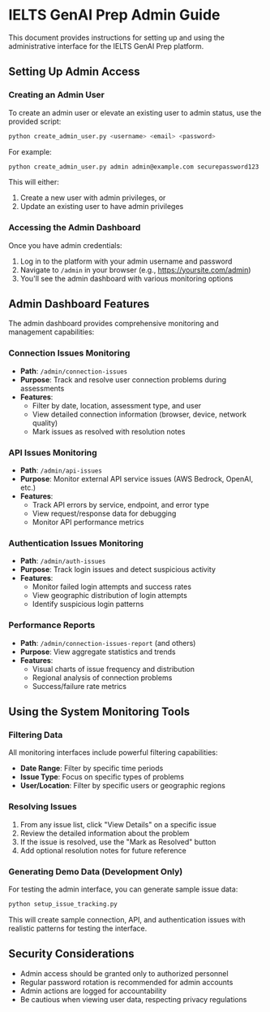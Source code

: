 # IELTS GenAI Prep Admin Guide

This document provides instructions for setting up and using the administrative interface for the IELTS GenAI Prep platform.

## Setting Up Admin Access

### Creating an Admin User

To create an admin user or elevate an existing user to admin status, use the provided script:

```bash
python create_admin_user.py <username> <email> <password>
```

For example:
```bash
python create_admin_user.py admin admin@example.com securepassword123
```

This will either:
1. Create a new user with admin privileges, or
2. Update an existing user to have admin privileges

### Accessing the Admin Dashboard

Once you have admin credentials:

1. Log in to the platform with your admin username and password
2. Navigate to `/admin` in your browser (e.g., https://yoursite.com/admin)
3. You'll see the admin dashboard with various monitoring options

## Admin Dashboard Features

The admin dashboard provides comprehensive monitoring and management capabilities:

### Connection Issues Monitoring

- **Path**: `/admin/connection-issues`
- **Purpose**: Track and resolve user connection problems during assessments
- **Features**:
  - Filter by date, location, assessment type, and user
  - View detailed connection information (browser, device, network quality)
  - Mark issues as resolved with resolution notes

### API Issues Monitoring

- **Path**: `/admin/api-issues`
- **Purpose**: Monitor external API service issues (AWS Bedrock, OpenAI, etc.)
- **Features**:
  - Track API errors by service, endpoint, and error type
  - View request/response data for debugging
  - Monitor API performance metrics

### Authentication Issues Monitoring

- **Path**: `/admin/auth-issues`
- **Purpose**: Track login issues and detect suspicious activity
- **Features**:
  - Monitor failed login attempts and success rates
  - View geographic distribution of login attempts
  - Identify suspicious login patterns

### Performance Reports

- **Path**: `/admin/connection-issues-report` (and others)
- **Purpose**: View aggregate statistics and trends
- **Features**:
  - Visual charts of issue frequency and distribution
  - Regional analysis of connection problems
  - Success/failure rate metrics

## Using the System Monitoring Tools

### Filtering Data

All monitoring interfaces include powerful filtering capabilities:
- **Date Range**: Filter by specific time periods
- **Issue Type**: Focus on specific types of problems
- **User/Location**: Filter by specific users or geographic regions

### Resolving Issues

1. From any issue list, click "View Details" on a specific issue
2. Review the detailed information about the problem
3. If the issue is resolved, use the "Mark as Resolved" button
4. Add optional resolution notes for future reference

### Generating Demo Data (Development Only)

For testing the admin interface, you can generate sample issue data:

```bash
python setup_issue_tracking.py
```

This will create sample connection, API, and authentication issues with realistic patterns for testing the interface.

## Security Considerations

- Admin access should be granted only to authorized personnel
- Regular password rotation is recommended for admin accounts
- Admin actions are logged for accountability
- Be cautious when viewing user data, respecting privacy regulations